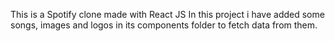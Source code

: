 This is a Spotify clone made with React JS
In this project i have added some songs, images and logos in its components folder to fetch data from them.
